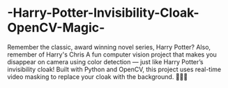 # -Harry-Potter-Invisibility-Cloak-OpenCV-Magic-
Remember the classic, award winning novel series, Harry Potter?
Also, remember of Harry's Chris
A fun computer vision project that makes you disappear on camera using color detection — just like Harry Potter’s invisibility cloak! Built with Python and OpenCV, this project uses real-time video masking to replace your cloak with the background. 🧙‍♂️✨
